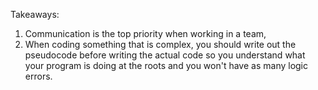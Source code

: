 Takeaways:
1. Communication is the top priority when working in a team,
2. When coding something that is complex, you should write out the pseudocode
before writing the actual code so you understand what your program is doing at
the roots and you won't have as many logic errors.

